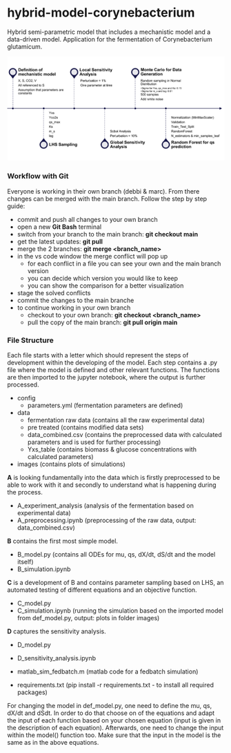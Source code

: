 # hybrid-model-corynebacterium
Hybrid semi-parametric model that includes a mechanistic model and a data-driven model. Application for the fermentation of Corynebacterium glutamicum.

![Project timeline](images/TimeLine.png)

### Workflow with Git
Everyone is working in their own branch (debbi & marc). From there changes can be merged with the main branch. Follow the step by step guide:
- commit and push all changes to your own branch
- open a new **Git Bash** terminal
- switch from your branch to the main branch: **git checkout main** 
- get the latest updates: **git pull**
- merge the 2 branches: **git merge <branch_name>**
- in the vs code window the merge conflict will pop up
    - for each conflict in a file you can see your own and the main branch version
    - you can decide which version you would like to keep
    - you can show the comparison for a better visualization
- stage the solved conflicts
- commit the changes to the main branche
- to continue working in your own branch
    - checkout to your own branch: **git checkout <branch_name>**
    - pull the copy of the main branch: **git pull origin main**
    

### File Structure
Each file starts with a letter which should represent the steps of development within the developing of the model. Each step contains a .py file where the model is defined and other relevant functions. The functions are then imported to the jupyter notebook, where the output is further processed.

- config
    - parameters.yml (fermentation parameters are defined)
- data
    - fermentation raw data (contains all the raw experimental data)
    - pre treated (contains modified data sets)
    - data_combined.csv (contains the preprocessed data with calculated parameters and is used for further processing)
    - Yxs_table (contains biomass & glucose concentrations with calculated parameters)
- images (contains plots of simulations)

**A** is looking fundamentally into the data which is firstly preprocessed to be able to work with it and secondly to understand what is happening during the process.
- A_experiment_analysis (analysis of the fermentation based on experimental data)
- A_preprocessing.ipynb (preprocessing of the raw data, output: data_combined.csv)

**B** contains the first most simple model.
- B_model.py (contains all ODEs for mu, qs, dX/dt, dS/dt and the model itself)
- B_simulation.ipynb

**C** is a development of B and contains parameter sampling based on LHS, an automated testing of different equations and an objective function.
- C_model.py 
- C_simulation.ipynb (running the simulation based on the imported model from def_model.py, output: plots in folder images)

**D** captures the sensitivity analysis.
- D_model.py
- D_sensitivity_analysis.ipynb

- matlab_sim_fedbatch.m (matlab code for a fedbatch simulation)
- requirements.txt (pip install -r requirements.txt - to install all required packages)

For changing the model in def_model.py, one need to define the mu, qs, dX/dt and dSdt. In order to do that choose on of the equations and adapt the input of each function based on your chosen equation (input is given in the description of each equation). Afterwards, one need to change the input within the model() function too. Make sure that the input in the model is the same as in the above equations.
